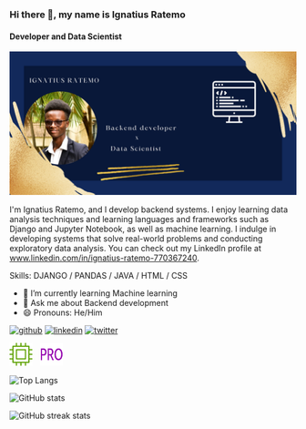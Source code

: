 ### Hi there 👋, my name is Ignatius Ratemo
#### Developer and Data Scientist
![Developer and Data Scientist](https://github.com/ignatiusratemo26/ignatiusratemo26/blob/main/banner.jpg)

I'm Ignatius Ratemo, and I develop backend systems. I enjoy learning data analysis techniques and learning languages and frameworks such as Django and Jupyter Notebook, as well as machine learning. I indulge in developing systems that solve real-world problems and conducting exploratory data analysis. You can check out my LinkedIn profile at www.linkedin.com/in/ignatius-ratemo-770367240.

Skills: DJANGO / PANDAS / JAVA / HTML / CSS

- 🌱 I’m currently learning Machine learning 
- 💬 Ask me about Backend development 
- 😄 Pronouns: He/Him 

[<img src='https://cdn.jsdelivr.net/npm/simple-icons@3.0.1/icons/github.svg' alt='github' height='40'>](https://github.com/ignatiusratemo26)  [<img src='https://cdn.jsdelivr.net/npm/simple-icons@3.0.1/icons/linkedin.svg' alt='linkedin' height='40'>](https://www.linkedin.com/in/ignatius-ratemo-770367240/)  [<img src='https://cdn.jsdelivr.net/npm/simple-icons@3.0.1/icons/twitter.svg' alt='twitter' height='40'>](https://twitter.com/Ignatiusratemo5)  

<a href='https://docs.github.com/en/developers'><img src='https://raw.githubusercontent.com/acervenky/animated-github-badges/master/assets/devbadge.gif' width='40' height='40'></a> <a href='https://github.com/pricing'><img src='https://raw.githubusercontent.com/acervenky/animated-github-badges/master/assets/pro.gif' width='40' height='40'></a> 

![Top Langs](https://github-readme-stats.vercel.app/api/top-langs/?username=ignattiusratemo26&layout=compact)

![GitHub stats](https://github-readme-stats.vercel.app/api?username=ignatiusratemo26&show_icons=true&theme=tokyonight&count_private=true)  

![GitHub streak stats](https://streak-stats.demolab.com/?user=ignatiusratemo26)  
